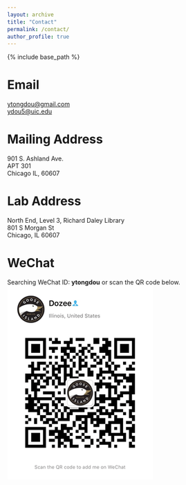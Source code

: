 ```yaml
---
layout: archive
title: "Contact"
permalink: /contact/
author_profile: true
---
```


{% include base_path %}

Email
======
ytongdou@gmail.com  
ydou5@uic.edu

Mailing Address
======
901 S. Ashland Ave.  
APT 301  
Chicago IL, 60607

Lab Address
======
North End, Level 3, Richard Daley Library  
801 S Morgan St  
Chicago, IL 60607
  
WeChat
======
Searching WeChat ID: **ytongdou** or scan the QR code below.    
![Wechat QR Code](/images/wechat.png)
